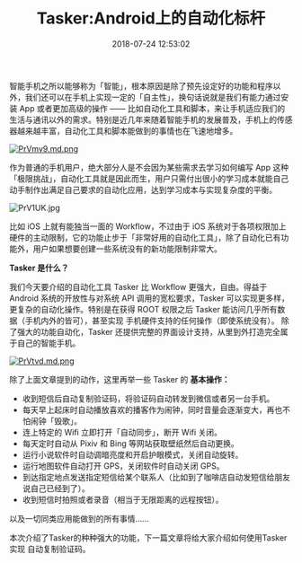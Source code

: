 ﻿---
title: 'Tasker:Android上的自动化标杆'
date: 2018-07-24 12:53:02
tags: 软件介绍
src: /33/tasker.png
---

智能手机之所以能够称为「智能」，根本原因是除了预先设定好的功能和程序以外，我们还可以在手机上实现一定的「自主性」，换句话说就是我们有能力通过安装 App 或者更加高级的操作 —— 比如自动化工具和脚本，来让手机适应我们的生活与通讯以外的需求。特别是近几年来随着智能手机的发展普及，手机上的传感器越来越丰富，自动化工具和脚本能做到的事情也在飞速地增多。
<!-- more -->
[![PrVmv9.md.png](https://s1.ax1x.com/2018/08/06/PrVmv9.md.png)](https://imgchr.com/i/PrVmv9)

作为普通的手机用户，绝大部分人是不会因为某些需求去学习如何编写 App 这种「极限挑战」，自动化工具就是因此而生，用户只需付出很小的学习成本就能自己动手制作出满足自己要求的自动化应用，达到学习成本与实现复杂度的平衡。

![PrV1UK.jpg](https://s1.ax1x.com/2018/08/06/PrV1UK.jpg)

比如 iOS 上就有能独当一面的 Workflow，不过由于 iOS 系统对于各项权限加上硬件的主动限制，它的功能止步于「非常好用的自动化工具」，除了自动化已有功能外，用户如果想要创建一些系统没有的新功能限制非常大。

**Tasker 是什么？**

我们今天要介绍的自动化工具 Tasker 比 Workflow 更强大，自由。得益于 Android 系统的开放性与对系统 API 调用的宽松要求，Tasker 可以实现更多样，更复杂的自动化操作。特别是在获得 ROOT 权限之后 Tasker 能访问几乎所有数据（手机内外的皆可），甚至实现 手机硬件支持的任何操作（即使系统没有）。
除了强大的功能自动化，Tasker 还提供完整的界面设计支持，从里到外打造完全属于自己的智能手机。

[![PrVtvd.md.png](https://s1.ax1x.com/2018/08/06/PrVtvd.md.png)](https://imgchr.com/i/PrVtvd)

除了上面文章提到的动作，这里再举一些 Tasker 的 **基本操作：**

  * 收到短信后自动复制验证码，将验证码自动转发到微信或者另一台手机。
  * 每天早上起床时自动播放喜欢的播客作为闹钟，同时音量会逐渐变大，再也不怕闹钟「毁歌」。
  * 连上特定的 Wifi 立即打开「自动同步」，断开 Wifi 关闭。
  * 每天定时自动从 Pixiv 和 Bing 等网站获取壁纸然后自动更换。
  * 运行小说软件时自动调暗亮度和开启护眼模式，关闭自动旋转。
  * 运行地图软件自动打开 GPS，关闭软件时自动关闭 GPS。
  * 到达指定地点发送指定短信给某个联系人（比如到了咖啡店自动发短信给朋友说自己已经到了）。
  * 收到短信时拍照或者录音（相当于无限距离的远程按钮）。
  
  以及一切同类应用能做到的所有事情……
  
  本次介绍了Tasker的种种强大的功能，下一篇文章将给大家介绍如何使用Tasker实现 自动复制验证码。

